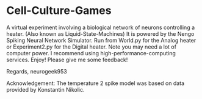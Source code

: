 # Cell-Culture-Games
A virtual experiment involving a biological network of neurons controlling a heater. (Also known as Liquid-State-Machines)
It is powered by the Nengo Spiking Neural Network Simulator.
Run from World.py for the Analog heater or Experiment2.py for the Digital heater.
Note you may need a lot of computer power. I recommend using high-performance-computing services.
Enjoy! Please give me some feedback!

Regards,
neurogeek953


Acknowledgement: The temperature 2 spike model was based on data provided by Konstantin Nikolic.
